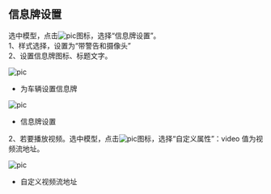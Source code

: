 ## 信息牌设置

选中模型，点击![pic](/images/view/3D/11.png)图标，选择“信息牌设置”。
<br>1、样式选择，设置为“带警告和摄像头”
<br>2、设置信息牌图标、标题文字。

![pic](/images/view/3D/58.png)
- 为车辆设置信息牌

![pic](/images/view/3D/59.png)
- 信息牌设置

2、若要播放视频。选中模型，点击![pic](/images/view/3D/11.png)图标，选择“自定义属性”：video 值为视频流地址。

![pic](/images/view/3D/60.png)
- 自定义视频流地址